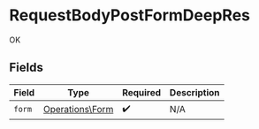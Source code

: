 # RequestBodyPostFormDeepRes

OK


## Fields

| Field                                              | Type                                               | Required                                           | Description                                        |
| -------------------------------------------------- | -------------------------------------------------- | -------------------------------------------------- | -------------------------------------------------- |
| `form`                                             | [Operations\Form](../../Models/Operations/Form.md) | :heavy_check_mark:                                 | N/A                                                |
